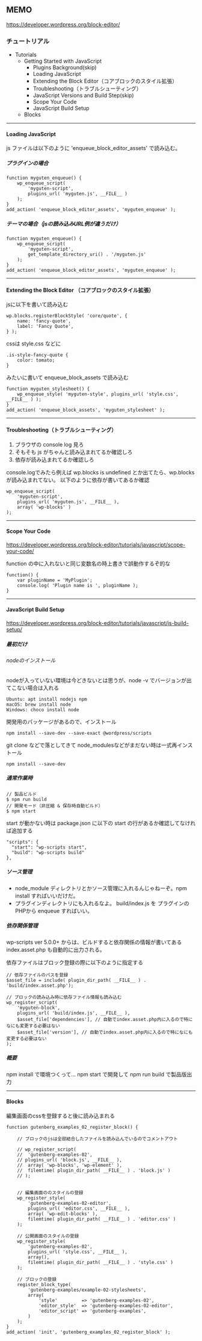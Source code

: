 
## MEMO

https://developer.wordpress.org/block-editor/

### チュートリアル

* Tutorials
    * Getting Started with JavaScript
        * Plugins Background(skip)
        * Loading JavaScript
        * Extending the Block Editor（コアブロックのスタイル拡張）
        * Troubleshooting（トラブルシューティング）
        * JavaScript Versions and Build Step(skip)
        * Scope Your Code
        * JavaScript Build Setup 
    * Blocks


---

#### Loading JavaScript

js ファイルは以下のように 'enqueue_block_editor_assets' で読み込む。

##### プラグインの場合

```
function myguten_enqueue() {
    wp_enqueue_script(
        'myguten-script',
        plugins_url( 'myguten.js', __FILE__ )
    );
}
add_action( 'enqueue_block_editor_assets', 'myguten_enqueue' );
```

##### テーマの場合（jsの読み込みURL例が違うだけ）

```
function myguten_enqueue() {
    wp_enqueue_script(
        'myguten-script',
        get_template_directory_uri() . '/myguten.js'
    );
}
add_action( 'enqueue_block_editor_assets', 'myguten_enqueue' );
```
---

#### Extending the Block Editor （コアブロックのスタイル拡張）

jsに以下を書いて読み込む

```
wp.blocks.registerBlockStyle( 'core/quote', {
    name: 'fancy-quote',
    label: 'Fancy Quote',
} );
```

cssは style.css などに

```
.is-style-fancy-quote {
    color: tomato;
}
```

みたいに書いて enqueue_block_assets で読み込む

```
function myguten_stylesheet() {
    wp_enqueue_style( 'myguten-style', plugins_url( 'style.css', __FILE__ ) );
}
add_action( 'enqueue_block_assets', 'myguten_stylesheet' );
```

---

#### Troubleshooting（トラブルシューティング）

1. ブラウザの console log 見ろ
2. そもそも js がちゃんと読み込まれてるか確認しろ
3. 依存が読み込まれてるか確認しろ

console.logでみたら例えば wp.blocks is undefined とか出てたら、wp.blocks が読み込まれてない。
以下のように依存が書いてあるか確認

```
wp_enqueue_script(
    'myguten-script',
    plugins_url( 'myguten.js', __FILE__ ),
    array( 'wp-blocks' )
);
```

---

#### Scope Your Code

https://developer.wordpress.org/block-editor/tutorials/javascript/scope-your-code/

function の中に入れないと同じ変数名の時上書きで誤動作するぞ的な

```
function() {
    var pluginName = 'MyPlugin';
    console.log( 'Plugin name is ', pluginName );
}
```

---

#### JavaScript Build Setup 

https://developer.wordpress.org/block-editor/tutorials/javascript/js-build-setup/

##### 最初だけ

###### nodeのインストール

nodeが入っていない環境は今どきないとは思うが、node -v でバージョンが出てこない場合は入れる

```
Ubuntu: apt install nodejs npm
macOS: brew install node
Windows: choco install node
````

開発用のパッケージがあるので、インストール

```
npm install --save-dev --save-exact @wordpress/scripts
```

git clone などで落としてきて node_modulesなどがまだない時は一式再インストール

```
npm install --save-dev
```

##### 通常作業時

```
// 製品ビルド
$ npm run build
// 開発モード（非圧縮 & 保存時自動ビルド）
$ npm start
```

start が動かない時は package.json に以下の start の行があるか確認してなければ追加する

```
"scripts": {
  "start": "wp-scripts start",
  "build": "wp-scripts build"
},
```


##### ソース管理

* node_module ディレクトリとかソース管理に入れるんじゃねーぞ。npm install すればいいだけだ。
* プラグインディレクトリにも入れるなよ。 build/index.js を プラグインのPHPから enqueue すればいい。

##### 依存関係管理

wp-scripts ver 5.0.0+ からは、ビルドすると依存関係の情報が書いてある index.asset.php も自動的に出力される。

依存ファイルはブロック登録の際に以下のように指定する

```
// 依存ファイルのパスを登録
$asset_file = include( plugin_dir_path( __FILE__ ) . 'build/index.asset.php');

// ブロックの読み込み時に依存ファイル情報も読み込む
wp_register_script(
    'myguten-block',
    plugins_url( 'build/index.js', __FILE__ ),
    $asset_file['dependencies'], // 自動でindex.asset.php内に入るので特になにも変更する必要はない
    $asset_file['version'], // 自動でindex.asset.php内に入るので特になにも変更する必要はない
);
```

##### 概要

npm install で環境つくって...
npm start で開発して
npm run build で製品版出力

---

#### Blocks

編集画面のcssを登録すると後に読み込まれる

```
function gutenberg_examples_02_register_block() {

	// ブロックのjsは全部結合したファイルを読み込んでいるのでコメントアウト

	// wp_register_script(
	// 	'gutenberg-examples-02',
	// plugins_url( 'block.js', __FILE__ ),
	// 	array( 'wp-blocks', 'wp-element' ),
	// 	filemtime( plugin_dir_path( __FILE__ ) . 'block.js' )
	// );


	// 編集画面ののスタイルの登録
	wp_register_style(
		'gutenberg-examples-02-editor',
		plugins_url( 'editor.css', __FILE__ ),
		array( 'wp-edit-blocks' ),
		filemtime( plugin_dir_path( __FILE__ ) . 'editor.css' )
	);

	// 公開画面のスタイルの登録
	wp_register_style(
		'gutenberg-examples-02',
		plugins_url( 'style.css', __FILE__ ),
		array(),
		filemtime( plugin_dir_path( __FILE__ ) . 'style.css' )
	);

	// ブロックの登録
	register_block_type(
		'gutenberg-examples/example-02-stylesheets',
		array(
			'style'         => 'gutenberg-examples-02',
			'editor_style'  => 'gutenberg-examples-02-editor',
			'editor_script' => 'gutenberg-examples',
		)
	);
}
add_action( 'init', 'gutenberg_examples_02_register_block' );
```
